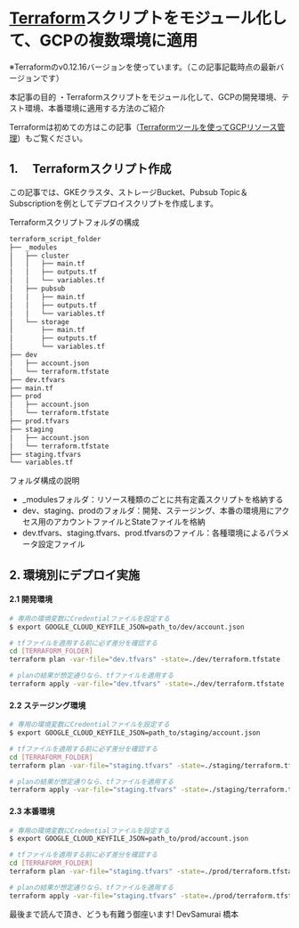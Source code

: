 # [Terraform](https://www.terraform.io/)スクリプトをモジュール化して、GCPの複数環境に適用
※Terraformのv0.12.16バージョンを使っています。（この記事記載時点の最新バージョンです）

本記事の目的
・Terraformスクリプトをモジュール化して、GCPの開発環境、テスト環境、本番環境に適用する方法のご紹介

Terraformは初めての方はこの記事（[Terraformツールを使ってGCPリソース管理](https://qiita.com/devs_hd/items/6a715fedf5462af420f2)）もご覧ください。


## 1. 　Terraformスクリプト作成
この記事では、GKEクラスタ、ストレージBucket、Pubsub Topic＆Subscriptionを例としてデプロイスクリプトを作成します。

Terraformスクリプトフォルダの構成

```sh
terraform_script_folder
├── _modules
│   ├── cluster
│   │   ├── main.tf
│   │   ├── outputs.tf
│   │   └── variables.tf
│   ├── pubsub
│   │   ├── main.tf
│   │   ├── outputs.tf
│   │   └── variables.tf
│   └── storage
│       ├── main.tf
│       ├── outputs.tf
│       └── variables.tf
├── dev
│   ├── account.json
│   └── terraform.tfstate
├── dev.tfvars
├── main.tf
├── prod
│   ├── account.json
│   └── terraform.tfstate
├── prod.tfvars
├── staging
│   ├── account.json
│   └── terraform.tfstate
├── staging.tfvars
└── variables.tf
```

フォルダ構成の説明

- _modulesフォルダ：リソース種類のごとに共有定義スクリプトを格納する
- dev、staging、prodのフォルダ：開発、ステージング、本番の環境用にアクセス用のアカウントファイルとStateファイルを格納
- dev.tfvars、staging.tfvars、prod.tfvarsのファイル：各種環境によるパラメータ設定ファイル


## 2.  環境別にデプロイ実施
#### 2.1  開発環境

```sh
# 専用の環境変数にCredentialファイルを設定する
$ export GOOGLE_CLOUD_KEYFILE_JSON=path_to/dev/account.json

# tfファイルを適用する前に必ず差分を確認する
cd [TERRAFORM_FOLDER]
terraform plan -var-file="dev.tfvars" -state=./dev/terraform.tfstate

# planの結果が想定通りなら、tfファイルを適用する
terraform apply -var-file="dev.tfvars" -state=./dev/terraform.tfstate
```

#### 2.2  ステージング環境

```sh
# 専用の環境変数にCredentialファイルを設定する
$ export GOOGLE_CLOUD_KEYFILE_JSON=path_to/staging/account.json

# tfファイルを適用する前に必ず差分を確認する
cd [TERRAFORM_FOLDER]
terraform plan -var-file="staging.tfvars" -state=./staging/terraform.tfstate

# planの結果が想定通りなら、tfファイルを適用する
terraform apply -var-file="staging.tfvars" -state=./staging/terraform.tfstate
```

#### 2.3  本番環境

```sh
# 専用の環境変数にCredentialファイルを設定する
$ export GOOGLE_CLOUD_KEYFILE_JSON=path_to/prod/account.json

# tfファイルを適用する前に必ず差分を確認する
cd [TERRAFORM_FOLDER]
terraform plan -var-file="staging.tfvars" -state=./prod/terraform.tfstate

# planの結果が想定通りなら、tfファイルを適用する
terraform apply -var-file="staging.tfvars" -state=./prod/terraform.tfstate
```



最後まで読んで頂き、どうも有難う御座います!
DevSamurai 橋本